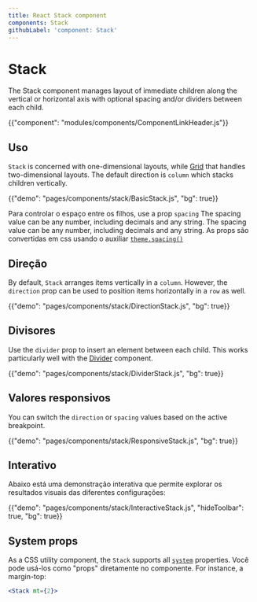 ```yaml
---
title: React Stack component
components: Stack
githubLabel: 'component: Stack'
---
```


# Stack

<p class="description">The Stack component manages layout of immediate children along the vertical or horizontal axis with optional spacing and/or dividers between each child.</p>

{{"component": "modules/components/ComponentLinkHeader.js"}}

## Uso

`Stack` is concerned with one-dimensional layouts, while [Grid](/components/grid/) that handles two-dimensional layouts. The default direction is `column` which stacks children vertically.

{{"demo": "pages/components/stack/BasicStack.js", "bg": true}}

Para controlar o espaço entre os filhos, use a prop `spacing` The spacing value can be any number, including decimals and any string. The spacing value can be any number, including decimals and any string. As props são convertidas em css usando o auxiliar  [`theme.spacing()`](/customization/spacing/)

## Direção

By default, `Stack` arranges items vertically in a `column`. However, the `direction` prop can be used to position items horizontally in a `row` as well.

{{"demo": "pages/components/stack/DirectionStack.js", "bg": true}}

## Divisores

Use the `divider` prop to insert an element between each child. This works particularly well with the [Divider](/components/dividers/) component.

{{"demo": "pages/components/stack/DividerStack.js", "bg": true}}

## Valores responsivos

You can switch the `direction` or `spacing` values based on the active breakpoint.

{{"demo": "pages/components/stack/ResponsiveStack.js", "bg": true}}

## Interativo

Abaixo está uma demonstração interativa que permite explorar os resultados visuais das diferentes configurações:

{{"demo": "pages/components/stack/InteractiveStack.js", "hideToolbar": true, "bg": true}}

## System props

As a CSS utility component, the `Stack` supports all [`system`](/system/properties/) properties. Você pode usá-los como "props" diretamente no componente. For instance, a margin-top:

```jsx
<Stack mt={2}>
```
